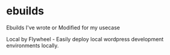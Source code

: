 # ebuilds
Ebuilds I've wrote or Modified for my usecase

Local by Flywheel - Easily deploy local wordpress development environments locally.
